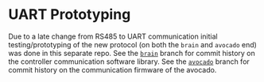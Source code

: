 # UART Prototyping

Due to a late change from RS485 to UART communication initial testing/prototyping of the new protocol (on both the `brain` and `avocado` end) was done in this separate repo. See the [`brain`](https://github.com/Avocado-Actuator/uart_prototyping/tree/brain) branch for commit history on the controller communication software library. See the [`avocado`](https://github.com/Avocado-Actuator/uart_prototyping/tree/avocado) branch for commit history on the communication firmware of the avocado.
